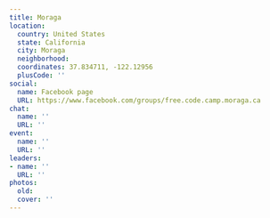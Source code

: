 ```yaml
---
title: Moraga
location:
  country: United States
  state: California
  city: Moraga
  neighborhood: 
  coordinates: 37.834711, -122.12956
  plusCode: ''
social:
  name: Facebook page
  URL: https://www.facebook.com/groups/free.code.camp.moraga.ca
chat:
  name: ''
  URL: ''
event:
  name: ''
  URL: ''
leaders:
- name: ''
  URL: ''
photos:
  old: 
  cover: ''
---
```

